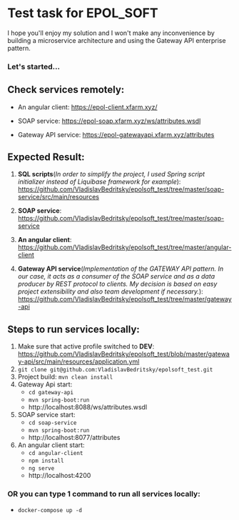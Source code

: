 # Test task for EPOL_SOFT

I hope you'll enjoy   my solution and I won't make any inconvenience by building a microservice architecture and using the Gateway API enterprise pattern.

### Let's started...

## Check services remotely:
  * An angular client: https://epol-client.xfarm.xyz/
  
  * SOAP service: https://epol-soap.xfarm.xyz/ws/attributes.wsdl
  
  * Gateway API service: https://epol-gatewayapi.xfarm.xyz/attributes

## Expected Result:

1) **SQL scripts**(_In order to simplify the project, I used Spring script initializer instead of Liquibase framework for example_): 
        https://github.com/VladislavBedritsky/epolsoft_test/tree/master/soap-service/src/main/resources
               
2) **SOAP service**: 
        https://github.com/VladislavBedritsky/epolsoft_test/tree/master/soap-service 
        
3) **An angular client**:
        https://github.com/VladislavBedritsky/epolsoft_test/tree/master/angular-client
        
4) **Gateway API service**(_Implementation of the GATEWAY API pattern. In our case, it acts as a consumer of the SOAP service and as a data producer by REST protocol to clients. My decision is based on easy project extensibility and also team development if necessary._):
        https://github.com/VladislavBedritsky/epolsoft_test/tree/master/gateway-api
        
## Steps to run services locally:
    
1) Make sure that active profile switched to **DEV**:
    https://github.com/VladislavBedritsky/epolsoft_test/blob/master/gateway-api/src/main/resources/application.yml
2) `git clone git@github.com:VladislavBedritsky/epolsoft_test.git`
3) Project build: 
    `mvn clean install`
4) Gateway Api start:
    * `cd gateway-api`
    * `mvn spring-boot:run`
    * http://localhost:8088/ws/attributes.wsdl
5) SOAP service start:
    * `cd soap-service`
    * `mvn spring-boot:run`
    * http://localhost:8077/attributes
6) An angular client start:
    * `cd angular-client`
    * `npm install`
    * `ng serve`     
    * http://localhost:4200
    
 ### OR you can type 1 command to run all services locally:
 * `docker-compose up -d`       
         